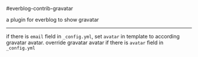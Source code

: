 #everblog-contrib-gravatar

a plugin for everblog to show gravatar

---

if there is `email` field in `_config.yml`, set `avatar` in template to according gravatar avatar. override gravatar avatar if there is `avatar` field in `_config.yml`
